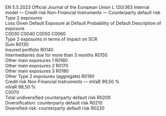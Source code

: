 EN  5.5.2023 Official Journal of the European Union L 120/363
 Internal model — Credit risk Non-Financial Instruments — Counterparty default risk Type 2 exposures  
Loss Given Default  Exposure at Default  Probability of Default  Description of 
exposure  
C0030  C0040  C0050  C0060  
Type 2 exposures in terms of impact on SCR  
Sum  R0130  
Insured portfolio  R0140  
Intermediaries due for more than 3 months  R0150  
Other main exposures 1  R0160  
Other main exposures 2  R0170  
Other main exposures 3  R0180  
Other Type 2 exposures (aggregate)  R0190  
Credit risk Non-Financial Instruments — mVaR 99,50 %  
mVaR 99,50 %  
C0070  
Total undiversified counterparty default risk  R0200  
Diversification: counterparty default risk  R0210  
Diversified risk: counterparty default risk  R0220